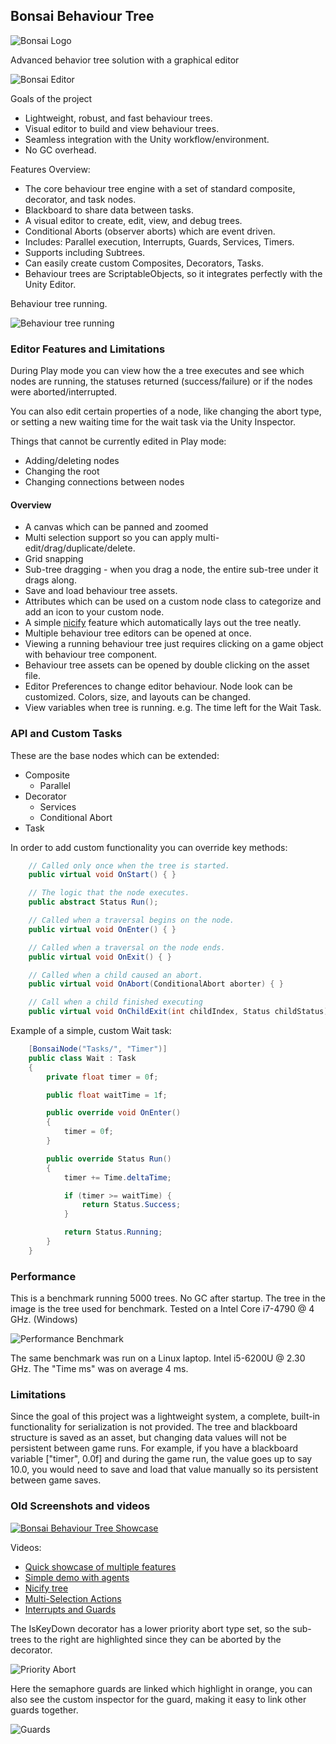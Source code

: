 ## Bonsai Behaviour Tree

![Bonsai Logo](https://i.imgur.com/WTxGOZC.png) 

Advanced behavior tree solution with a graphical editor

![Bonsai Editor](https://i.imgur.com/KQZgWtF.png)

Goals of the project
- Lightweight, robust, and fast behaviour trees.
- Visual editor to build and view behaviour trees.
- Seamless integration with the Unity workflow/environment.
- No GC overhead.

Features Overview:

- The core behaviour tree engine with a set of standard composite, decorator, and task nodes.
- Blackboard to share data between tasks.
- A visual editor to create, edit, view, and debug trees.
- Conditional Aborts (observer aborts) which are event driven.
- Includes: Parallel execution, Interrupts, Guards, Services, Timers.
- Supports including Subtrees.
- Can easily create custom Composites, Decorators, Tasks.
- Behaviour trees are ScriptableObjects, so it integrates perfectly with the Unity Editor.

Behaviour tree running.

![Behaviour tree running](https://i.imgur.com/0DLgw5C.png)

### Editor Features and Limitations

During Play mode you can view how the a tree executes and see which nodes are running, the statuses returned (success/failure) or if the nodes were aborted/interrupted.

You can also edit certain properties of a node, like changing the abort type, or setting a new waiting time for the wait task via the Unity Inspector.

Things that cannot be currently edited in Play mode:
- Adding/deleting nodes
- Changing the root
- Changing connections between nodes

#### Overview

- A canvas which can be panned and zoomed
- Multi selection support so you can apply multi-edit/drag/duplicate/delete.
- Grid snapping
- Sub-tree dragging - when you drag a node, the entire sub-tree under it drags along.
- Save and load behaviour tree assets.
- Attributes which can be used on a custom node class to categorize and add an icon to your custom node.
- A simple [nicify](https://twitter.com/i/status/855851944103092224) feature which automatically lays out the tree neatly.
- Multiple behaviour tree editors can be opened at once.
- Viewing a running behaviour tree just requires clicking on a game object with behaviour tree component.
- Behaviour tree assets can be opened by double clicking on the asset file.
- Editor Preferences to change editor behaviour. Node look can be customized. Colors, size, and layouts can be changed.
- View variables when tree is running. e.g. The time left for the Wait Task. 

### API and Custom Tasks

These are the base nodes which can be extended:

- Composite
  - Parallel
- Decorator
  - Services
  - Conditional Abort
- Task

In order to add custom functionality you can override key methods:
```csharp
    // Called only once when the tree is started.
    public virtual void OnStart() { }

    // The logic that the node executes.
    public abstract Status Run();

    // Called when a traversal begins on the node.
    public virtual void OnEnter() { }

    // Called when a traversal on the node ends.
    public virtual void OnExit() { }

    // Called when a child caused an abort.
    public virtual void OnAbort(ConditionalAbort aborter) { }

    // Call when a child finished executing
    public virtual void OnChildExit(int childIndex, Status childStatus) { }
```
Example of a simple, custom Wait task:
```csharp
    [BonsaiNode("Tasks/", "Timer")]
    public class Wait : Task
    {
        private float timer = 0f;

        public float waitTime = 1f;

        public override void OnEnter()
        {
            timer = 0f;
        }

        public override Status Run()
        {
            timer += Time.deltaTime;

            if (timer >= waitTime) {
                return Status.Success;
            }

            return Status.Running;
        }
    }
```

### Performance

This is a benchmark running 5000 trees. No GC after startup. The tree in the image is the tree used for benchmark. Tested on a Intel Core i7-4790 @ 4 GHz. (Windows)

![Performance Benchmark](http://i.imgur.com/hm0yHM1.png)

The same benchmark was run on a Linux laptop. Intel i5-6200U @ 2.30 GHz. The "Time ms" was on average 4 ms.

### Limitations

Since the goal of this project was a lightweight system, a complete, built-in functionality for serialization is not provided. The tree and blackboard structure is saved as an asset, but changing data values will not be persistent between game runs. For example, if you have a blackboard variable ["timer", 0.0f] and during the game run, the value goes up to say 10.0, you would need to save and load that value manually so its persistent between game saves.

### Old Screenshots and videos

[![Bonsai Behaviour Tree Showcase](https://i.imgur.com/Cuddqco.png)](https://www.youtube.com/watch?v=BL6TUJwAFWg)

Videos:
- [Quick showcase of multiple features](https://twitter.com/i/status/866473174577401856)
- [Simple demo with agents](https://twitter.com/i/status/865356769572384776)
- [Nicify tree](https://twitter.com/i/status/855851944103092224)
- [Multi-Selection Actions](https://twitter.com/i/status/866830814234980352)
- [Interrupts and Guards](https://twitter.com/i/status/867516094537510912)

The IsKeyDown decorator has a lower priority abort type set, so the sub-trees to the right are highlighted since they can be aborted by the decorator.

![Priority Abort](http://i.imgur.com/S7SVlja.png)

Here the semaphore guards are linked which highlight in orange, you can also see the custom inspector for the guard, making it easy to link other guards together.

![Guards](http://i.imgur.com/9w3f1PE.png)
